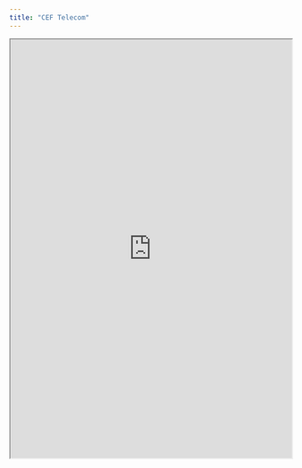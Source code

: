 ```yaml
---
title: "CEF Telecom"
---
```



<iframe height="750" width="100%" src="https://ewelton.github.io/ktest/wiki.html#CEF%20Telecom"></iframe>
